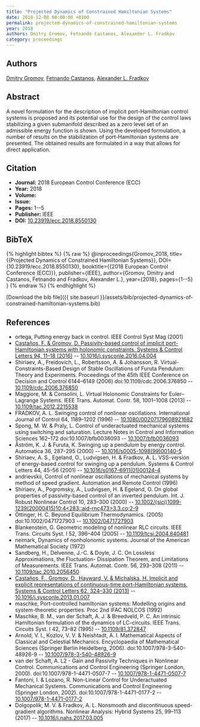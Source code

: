 ```yaml
---
title: "Projected Dynamics of Constrained Hamiltonian Systems"
date: 2018-12-08 00:00:00 +0100
permalink: projected-dynamics-of-constrained-hamiltonian-systems
year: 2018
authors: Dmitry Gromov, Fetnando Castanos, Alexander L. Fradkov
category: proceedings
---
```

 
## Authors
[Dmitry Gromov](authors/dmitry-gromov), [Fetnando Castanos](authors/fernando-castanos), [Alexander L. Fradkov](authors/alexander-l-fradkov)
 
## Abstract
A novel formulation for the description of implicit port-Hamiltonian control systems is proposed and its potential use for the design of the control laws stabilizing a given submanifold described as a zero level set of an admissible energy function is shown. Using the developed formulation, a number of results on the stabilization of port-Hamiltonian systems are presented. The obtained results are formulated in a way that allows for direct application.
 
## Citation
- **Journal:** 2018 European Control Conference (ECC)
- **Year:** 2018
- **Volume:** 
- **Issue:** 
- **Pages:** 1--5
- **Publisher:** IEEE
- **DOI:** [10.23919/ecc.2018.8550130](https://doi.org/10.23919/ecc.2018.8550130)
 
## BibTeX
{% highlight bibtex %}
{% raw %}
@inproceedings{Gromov_2018,
  title={{Projected Dynamics of Constrained Hamiltonian Systems}},
  DOI={10.23919/ecc.2018.8550130},
  booktitle={{2018 European Control Conference (ECC)}},
  publisher={IEEE},
  author={Gromov, Dmitry and Castanos, Fetnando and Fradkov, Alexander L.},
  year={2018},
  pages={1--5}
}
{% endraw %}
{% endhighlight %}
 
[Download the bib file]({{ site.baseurl }}/assets/bib/projected-dynamics-of-constrained-hamiltonian-systems.bib)
 
## References
- ortega, Putting energy back in control. IEEE Control Syst Mag (2001)
- [Castaños, F. & Gromov, D. Passivity-based control of implicit port-Hamiltonian systems with holonomic constraints. Systems &amp; Control Letters 94, 11–18 (2016)](passivity-based-control-of-implicit-port-hamiltonian-systems-with-holonomic-constraints) -- [10.1016/j.sysconle.2016.04.004](https://doi.org/10.1016/j.sysconle.2016.04.004)
- Shiriaev, A., Freidovich, L., Robertsson, A. & Johansson, R. Virtual-Constraints-Based Design of Stable Oscillations of Furuta Pendulum: Theory and Experiments. Proceedings of the 45th IEEE Conference on Decision and Control 6144–6149 (2006) doi:10.1109/cdc.2006.376850 -- [10.1109/cdc.2006.376850](https://doi.org/10.1109/cdc.2006.376850)
- Maggiore, M. & Consolini, L. Virtual Holonomic Constraints for Euler–Lagrange Systems. IEEE Trans. Automat. Contr. 58, 1001–1008 (2013) -- [10.1109/tac.2012.2215538](https://doi.org/10.1109/tac.2012.2215538)
- FRADKOV, A. L. Swinging control of nonlinear oscillations. International Journal of Control 64, 1189–1202 (1996) -- [10.1080/00207179608921682](https://doi.org/10.1080/00207179608921682)
- Spong, M. W. & Praly, L. Control of underactuated mechanical systems using switching and saturation. Lecture Notes in Control and Information Sciences 162–172 doi:10.1007/bfb0036093 -- [10.1007/bfb0036093](https://doi.org/10.1007/bfb0036093)
- Åström, K. J. & Furuta, K. Swinging up a pendulum by energy control. Automatica 36, 287–295 (2000) -- [10.1016/s0005-1098(99)00140-5](https://doi.org/10.1016/s0005-1098(99)00140-5)
- Shiriaev, A. S., Egeland, O., Ludvigsen, H. & Fradkov, A. L. VSS-version of energy-based control for swinging up a pendulum. Systems &amp; Control Letters 44, 45–56 (2001) -- [10.1016/s0167-6911(01)00124-4](https://doi.org/10.1016/s0167-6911(01)00124-4)
- andrievskii, Control of nonlinear oscillations of mechanical systems by method of speed gradient. Automation and Remote Control (1996)
- Shiriaev, A., Pogromsky, A., Ludvigsen, H. & Egeland, O. On global properties of passivity-based control of an inverted pendulum. Int. J. Robust Nonlinear Control 10, 283–300 (2000) -- [10.1002/(sici)1099-1239(20000415)10:4<283::aid-rnc473>3.3.co;2-9](https://doi.org/10.1002/(sici)1099-1239(20000415)10:4<283::aid-rnc473>3.3.co;2-9)
- Öttinger, H. C. Beyond Equilibrium Thermodynamics. (2005) doi:10.1002/0471727903 -- [10.1002/0471727903](https://doi.org/10.1002/0471727903)
- Blankenstein, G. Geometric modeling of nonlinear RLC circuits. IEEE Trans. Circuits Syst. I 52, 396–404 (2005) -- [10.1109/tcsi.2004.840481](https://doi.org/10.1109/tcsi.2004.840481)
- neimark, Dynamics of nonholonomic systems. Journal of the American Mathematical Society (1972)
- Sandberg, H., Delvenne, J.-C. & Doyle, J. C. On Lossless Approximations, the Fluctuation- Dissipation Theorem, and Limitations of Measurements. IEEE Trans. Automat. Contr. 56, 293–308 (2011) -- [10.1109/tac.2010.2056450](https://doi.org/10.1109/tac.2010.2056450)
- [Castaños, F., Gromov, D., Hayward, V. & Michalska, H. Implicit and explicit representations of continuous-time port-Hamiltonian systems. Systems &amp; Control Letters 62, 324–330 (2013)](implicit-and-explicit-representations-of-continuous-time-port-hamiltonian-systems) -- [10.1016/j.sysconle.2013.01.007](https://doi.org/10.1016/j.sysconle.2013.01.007)
- maschke, Port-controlled hamiltonian systems: Modelling origins and system-theoretic properties. Proc 2nd IFAC NOLCOS (1992)
- Maschke, B. M., van der Schaft, A. J. & Breedveld, P. C. An intrinsic Hamiltonian formulation of the dynamics of LC-circuits. IEEE Trans. Circuits Syst. I 42, 73–82 (1995) -- [10.1109/81.372847](https://doi.org/10.1109/81.372847)
- Arnold, V. I., Kozlov, V. V. & Neishtadt, A. I. Mathematical Aspects of Classical and Celestial Mechanics. Encyclopaedia of Mathematical Sciences (Springer Berlin Heidelberg, 2006). doi:10.1007/978-3-540-48926-9 -- [10.1007/978-3-540-48926-9](https://doi.org/10.1007/978-3-540-48926-9)
- van der Schaft, A. L2 - Gain and Passivity Techniques in Nonlinear Control. Communications and Control Engineering (Springer London, 2000). doi:10.1007/978-1-4471-0507-7 -- [10.1007/978-1-4471-0507-7](https://doi.org/10.1007/978-1-4471-0507-7)
- Fantoni, I. & Lozano, R. Non-Linear Control for Underactuated Mechanical Systems. Communications and Control Engineering (Springer London, 2002). doi:10.1007/978-1-4471-0177-2 -- [10.1007/978-1-4471-0177-2](https://doi.org/10.1007/978-1-4471-0177-2)
- Dolgopolik, M. V. & Fradkov, A. L. Nonsmooth and discontinuous speed-gradient algorithms. Nonlinear Analysis: Hybrid Systems 25, 99–113 (2017) -- [10.1016/j.nahs.2017.03.005](https://doi.org/10.1016/j.nahs.2017.03.005)

